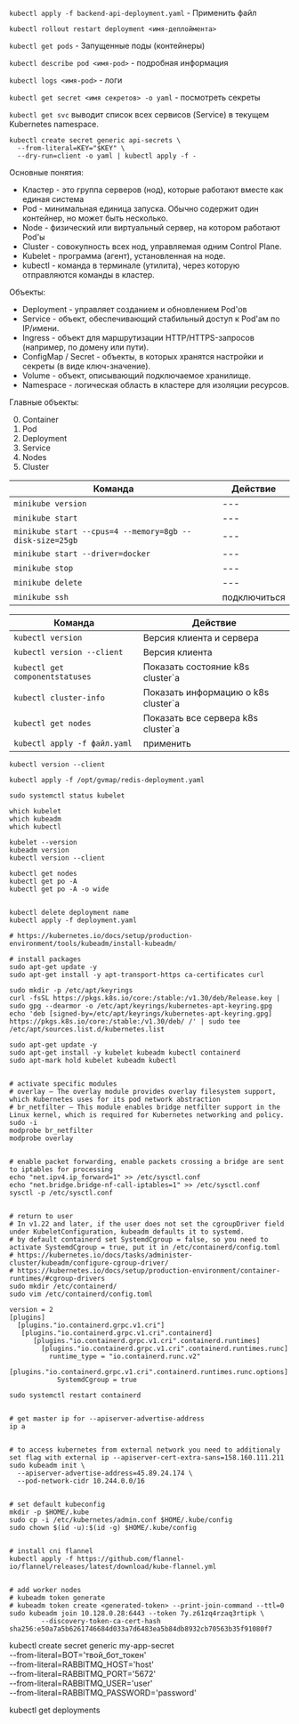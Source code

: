 `kubectl apply -f backend-api-deployment.yaml` - Применить файл

`kubectl rollout restart deployment <имя-деплоймента>`


`kubectl get pods` - Запущенные поды (контейнеры)

`kubectl describe pod <имя-pod>` - подробная информация

`kubectl logs <имя-pod>` - логи

`kubectl get secret <имя секретов> -o yaml` - посмотреть секреты

`kubectl get svc`  выводит список всех сервисов (Service) в текущем Kubernetes namespace.
```
kubectl create secret generic api-secrets \
  --from-literal=KEY="$KEY" \
  --dry-run=client -o yaml | kubectl apply -f -
```
Основные понятия:
- Кластер - это группа серверов (нод), которые работают вместе как единая система
- Pod -  минимальная единица запуска. Обычно содержит один контейнер, но может быть несколько.
- Node - физический или виртуальный сервер, на котором работают Pod'ы
- Cluster - совокупность всех нод, управляемая одним Control Plane.
- Kubelet - программа (агент), установленная на ноде.
- kubectl - команда в терминале (утилита), через которую отправляются команды в кластер.

Объекты:
- Deployment - управляет созданием и обновлением Pod'ов
- Service - объект, обеспечивающий стабильный доступ к Pod'ам по IP/имени.
- Ingress - объект для маршрутизации HTTP/HTTPS-запросов (например, по домену или пути).
- ConfigMap / Secret -  объекты, в которых хранятся настройки и секреты (в виде ключ-значение).
- Volume - объект, описывающий подключаемое хранилище.
- Namespace  - логическая область в кластере для изоляции ресурсов.

Главные объекты:

0. Container
1. Pod
2. Deployment
3. Service
4. Nodes
5. Cluster



| Команда  | Действие |
| --- | --- |
| `minikube version` | --- |
| `minikube start` | --- |
| `minikube start --cpus=4 --memory=8gb --disk-size=25gb` | --- |
| `minikube start --driver=docker` | --- |
| `minikube stop` | --- |
| `minikube delete`  | --- |
| `minikube ssh` | подключиться |


| Команда  | Действие |
| --- | --- |
| `kubectl version` | Версия клиента и сервера |
| `kubectl version --client` | Версия клиента |
| `kubectl get componentstatuses` | Показать состояние k8s cluster`a |
| `kubectl cluster-info` | Показать информацию о k8s cluster`a |
| `kubectl get nodes` | Показать все сервера k8s cluster`a  |
| `kubectl apply -f файл.yaml` | применить |


```
kubectl version --client

kubectl apply -f /opt/gvmap/redis-deployment.yaml

sudo systemctl status kubelet

which kubelet
which kubeadm
which kubectl

kubelet --version
kubeadm version
kubectl version --client

kubectl get nodes
kubectl get po -A
kubectl get po -A -o wide


kubectl delete deployment name
kubectl apply -f deployment.yaml

```


```
# https://kubernetes.io/docs/setup/production-environment/tools/kubeadm/install-kubeadm/

# install packages
sudo apt-get update -y
sudo apt-get install -y apt-transport-https ca-certificates curl

sudo mkdir -p /etc/apt/keyrings
curl -fsSL https://pkgs.k8s.io/core:/stable:/v1.30/deb/Release.key | sudo gpg --dearmor -o /etc/apt/keyrings/kubernetes-apt-keyring.gpg
echo 'deb [signed-by=/etc/apt/keyrings/kubernetes-apt-keyring.gpg] https://pkgs.k8s.io/core:/stable:/v1.30/deb/ /' | sudo tee /etc/apt/sources.list.d/kubernetes.list

sudo apt-get update -y
sudo apt-get install -y kubelet kubeadm kubectl containerd
sudo apt-mark hold kubelet kubeadm kubectl


# activate specific modules
# overlay — The overlay module provides overlay filesystem support, which Kubernetes uses for its pod network abstraction
# br_netfilter — This module enables bridge netfilter support in the Linux kernel, which is required for Kubernetes networking and policy.
sudo -i
modprobe br_netfilter
modprobe overlay


# enable packet forwarding, enable packets crossing a bridge are sent to iptables for processing
echo "net.ipv4.ip_forward=1" >> /etc/sysctl.conf
echo "net.bridge.bridge-nf-call-iptables=1" >> /etc/sysctl.conf
sysctl -p /etc/sysctl.conf


# return to user
# In v1.22 and later, if the user does not set the cgroupDriver field under KubeletConfiguration, kubeadm defaults it to systemd.
# by default containerd set SystemdCgroup = false, so you need to activate SystemdCgroup = true, put it in /etc/containerd/config.toml
# https://kubernetes.io/docs/tasks/administer-cluster/kubeadm/configure-cgroup-driver/
# https://kubernetes.io/docs/setup/production-environment/container-runtimes/#cgroup-drivers
sudo mkdir /etc/containerd/
sudo vim /etc/containerd/config.toml

version = 2
[plugins]
  [plugins."io.containerd.grpc.v1.cri"]
   [plugins."io.containerd.grpc.v1.cri".containerd]
      [plugins."io.containerd.grpc.v1.cri".containerd.runtimes]
        [plugins."io.containerd.grpc.v1.cri".containerd.runtimes.runc]
          runtime_type = "io.containerd.runc.v2"
          [plugins."io.containerd.grpc.v1.cri".containerd.runtimes.runc.options]
            SystemdCgroup = true

sudo systemctl restart containerd            


# get master ip for --apiserver-advertise-address
ip a


# to access kubernetes from external network you need to additionaly set flag with external ip --apiserver-cert-extra-sans=158.160.111.211
sudo kubeadm init \
  --apiserver-advertise-address=45.89.24.174 \
  --pod-network-cidr 10.244.0.0/16


# set default kubeconfig
mkdir -p $HOME/.kube
sudo cp -i /etc/kubernetes/admin.conf $HOME/.kube/config
sudo chown $(id -u):$(id -g) $HOME/.kube/config


# install cni flannel
kubectl apply -f https://github.com/flannel-io/flannel/releases/latest/download/kube-flannel.yml


# add worker nodes
# kubeadm token generate
# kubeadm token create <generated-token> --print-join-command --ttl=0
sudo kubeadm join 10.128.0.28:6443 --token 7y.z61zq4rzaq3rtipk \
        --discovery-token-ca-cert-hash sha256:e50a7a5b6261746684d033a7d6483ea5b84db8932cb70563b35f91080f7
```

kubectl create secret generic my-app-secret \
  --from-literal=BOT='твой_бот_токен' \
  --from-literal=RABBITMQ_HOST='host' \
  --from-literal=RABBITMQ_PORT='5672' \
  --from-literal=RABBITMQ_USER='user' \
  --from-literal=RABBITMQ_PASSWORD='password'

kubectl get deployments
